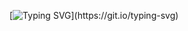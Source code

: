 [![Typing SVG](https://readme-typing-svg.demolab.com?font=Fira+Code&pause=1000&color=F749F6&center=true&random=false&width=600&lines=I+am+always+doing+that;+which+I+cannot+do+in+order;that+I+may+learn+how+to+do+IT.;~LWEZ369~)](https://git.io/typing-svg)
<!---
lwezsenju/lwezsenju is a ✨ special ✨ repository because its `README.md` (this file) appears on your GitHub profile.
You can click the Preview link to take a look at your changes.
--->
